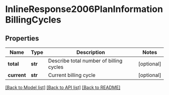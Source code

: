 # InlineResponse2006PlanInformationBillingCycles

## Properties
Name | Type | Description | Notes
------------ | ------------- | ------------- | -------------
**total** | **str** | Describe total number of billing cycles  | [optional] 
**current** | **str** | Current billing cycle  | [optional] 

[[Back to Model list]](../README.md#documentation-for-models) [[Back to API list]](../README.md#documentation-for-api-endpoints) [[Back to README]](../README.md)


